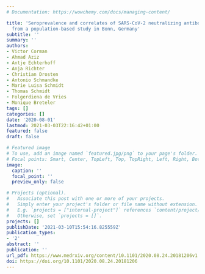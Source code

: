 ```yaml
---
# Documentation: https://wowchemy.com/docs/managing-content/

title: 'Seroprevalence and correlates of SARS-CoV-2 neutralizing antibodies: Results
  from a population-based study in Bonn, Germany'
subtitle: ''
summary: ''
authors:
- Victor Corman
- Ahmad Aziz
- Antje Echterhoff
- Anja Richter
- Christian Drosten
- Antonio Schmandke
- Marie Luisa Schmidt
- Thomas Schmidt
- Folgerdiena de Vries
- Monique Breteler
tags: []
categories: []
date: '2020-08-01'
lastmod: 2021-03-03T22:16:42+01:00
featured: false
draft: false

# Featured image
# To use, add an image named `featured.jpg/png` to your page's folder.
# Focal points: Smart, Center, TopLeft, Top, TopRight, Left, Right, BottomLeft, Bottom, BottomRight.
image:
  caption: ''
  focal_point: ''
  preview_only: false

# Projects (optional).
#   Associate this post with one or more of your projects.
#   Simply enter your project's folder or file name without extension.
#   E.g. `projects = ["internal-project"]` references `content/project/deep-learning/index.md`.
#   Otherwise, set `projects = []`.
projects: []
publishDate: '2021-03-10T15:54:16.825559Z'
publication_types:
- '2'
abstract: ''
publication: ''
url_pdf: https://www.medrxiv.org/content/10.1101/2020.08.24.20181206v1
doi: https://doi.org/10.1101/2020.08.24.20181206
---
```

